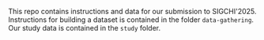 This repo contains instructions and data for our submission to SIGCHI'2025. Instructions for building a dataset is contained in
the folder `data-gathering`. Our study data is contained in the `study` folder.



